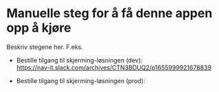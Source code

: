 Manuelle steg for å få denne appen opp å kjøre
================

Beskriv stegene her. F.eks.

* Bestille tilgang til skjerming-løsningen (dev):  
  https://nav-it.slack.com/archives/CTN3BDUQ2/p1655999921678839

* Bestille tilgang til skjerming-løsningen (prod):  
  
